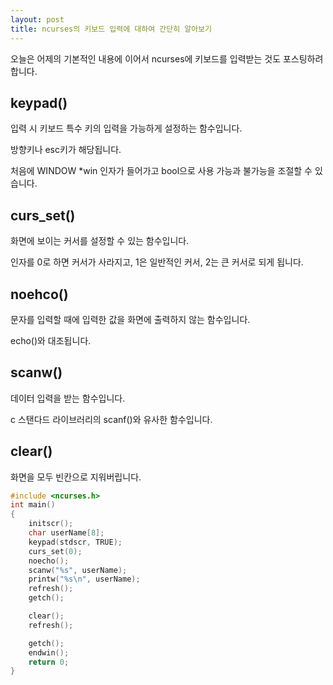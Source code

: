 ```yaml
---
layout: post
title: ncurses의 키보드 입력에 대하여 간단히 알아보기
---
```


오늘은 어제의 기본적인 내용에 이어서 ncurses에 키보드를 입력받는 것도 포스팅하려합니다.

## keypad()

입력 시 키보드 특수 키의 입력을 가능하게 설정하는 함수입니다.

방향키나 esc키가 해당됩니다.

처음에 WINDOW *win 인자가 들어가고 bool으로 사용 가능과 불가능을 조절할 수 있습니다.

## curs_set()

화면에 보이는 커서를 설정할 수 있는 함수입니다.

인자를 0로 하면 커서가 사라지고, 1은 일반적인 커서, 2는 큰 커서로 되게 됩니다.

## noehco()

문자를 입력할 때에 입력한 값을 화면에 출력하지 않는 함수입니다.

echo()와 대조됩니다.

## scanw()

데이터 입력을 받는 함수입니다.

c 스탠다드 라이브러리의 scanf()와 유사한 함수입니다.

## clear()

화면을 모두 빈칸으로 지워버립니다.

```c++
#include <ncurses.h>
int main()
{
    initscr();
    char userName[8];
    keypad(stdscr, TRUE);
    curs_set(0);
    noecho();
    scanw("%s", userName);
    printw("%s\n", userName);
    refresh();
    getch();

    clear();
    refresh();

    getch();
    endwin();
    return 0;
}
```